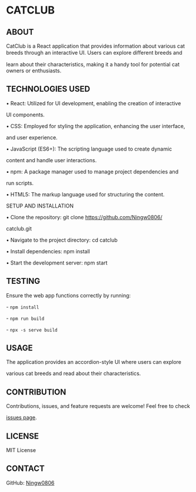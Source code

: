 # CATCLUB

## ABOUT

CatClub is a React application that provides information about various cat breeds through an interactive UI. Users can explore diﬀerent breeds and

learn about their characteristics, making it a handy tool for potential cat owners or enthusiasts.

## TECHNOLOGIES USED

• React: Utilized for UI development, enabling the creation of interactive

UI components.

• CSS: Employed for styling the application, enhancing the user interface,

and user experience.

• JavaScript (ES6+): The scripting language used to create dynamic

content and handle user interactions.

• npm: A package manager used to manage project dependencies and

run scripts.

• HTML5: The markup language used for structuring the content.

SETUP AND INSTALLATION

• Clone the repository: git clone https://github.com/Ningw0806/

catclub.git

• Navigate to the project directory: cd catclub

• Install dependencies: npm install

• Start the development server: npm start

## TESTING

Ensure the web app functions correctly by running:

\- `npm install`

\- `npm run build`

\- `npx -s serve build`



<a name="br2"></a> 

## USAGE

The application provides an accordion-style UI where users can explore

various cat breeds and read about their characteristics.

## CONTRIBUTION

Contributions, issues, and feature requests are welcome! Feel free to check

[issues](https://github.com/Ningw0806/catclub/issues)[ ](https://github.com/Ningw0806/catclub/issues)[page](https://github.com/Ningw0806/catclub/issues).

## LICENSE

MIT License

## CONTACT

GitHub: [Ningw0806](https://github.com/Ningw0806)

